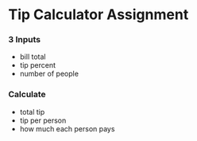 # Tip Calculator Assignment

### 3 Inputs

* bill total
* tip percent
* number of people

### Calculate

* total tip
* tip per person
* how much each person pays